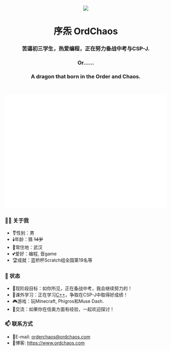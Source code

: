 <div align="center"> 
  </br>
    <img src="https://jsd.ordchaos.com/gh/OrdChaos/OrdChaos@master/avatar.png" width="200" />
  </br>
  
  # 序炁 OrdChaos
  ### 苦逼初三学生，热爱编程，正在努力备战中考与CSP-J.
  ### Or......
  ### A dragon that born in the Order and Chaos.
  </br>
</div>

![](/github-metrics.svg#pic_center)

### 👨‍💻 关于我
- ⚧️性别：男  
- 🕯️年龄：猜 ~~14岁~~
- 🏡常住地：武汉  
- 💕爱好：编程, 音game
- 🏆成就：蓝桥杯Scratch组全国第19名等

### 💬 状态
- 🔭现阶段目标：如你所见，正在备战中考，我会继续努力的！
- 🌱课外学习：正在学习[C++](https://github.com/topics/cpp)，争取在CSP-J中取得好成绩！
- 🎮游戏：玩Minecraft, Phigros和Muse Dash.
- 🤔交流：如果你在信奥方面有经验，一起欢迎探讨！

### 📫 联系方式
- 📧E-mail: orderchaos@ordchaos.com
- 🔗博客: https://www.ordchaos.com
